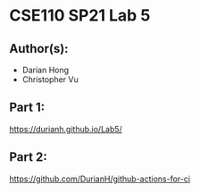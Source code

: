 # CSE110 SP21 Lab 5

## Author(s):
- Darian Hong
- Christopher Vu

## Part 1:

https://durianh.github.io/Lab5/

## Part 2:

https://github.com/DurianH/github-actions-for-ci
